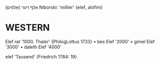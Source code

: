אלף דער‏ (אַלפֿים‏)
Niborski: 'millier'
‎{elef‏, alofim‎}	

WESTERN
========

Elef rat '1000. Thaler' {PhilogLottus 1733}
	•	bes Elef '2000'
	•	gimel Elef '3000'
	•	daleth Elef '4000'

elef 'Tausend' {Friedrich 1784: 19}